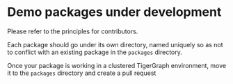 # Demo packages under development

Please refer to the principles for contributors.

Each package should go under its own directory, named uniquely so as not to conflict with an existing package in the `packages` directory.

Once your package is working in a clustered TigerGraph environment, move it to the `packages` directory and create a pull request
